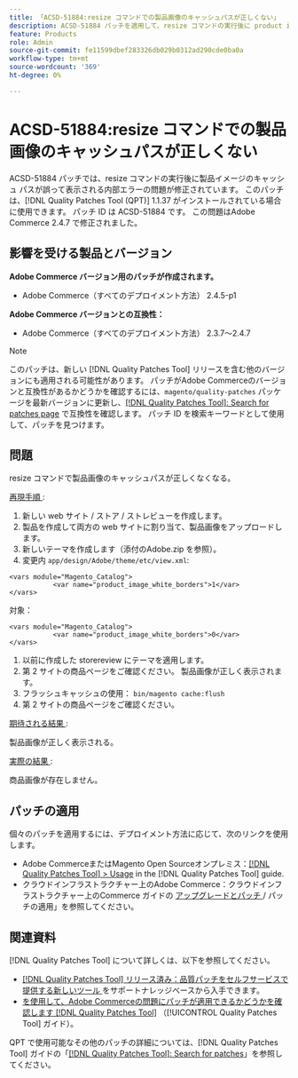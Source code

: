 ```yaml
---
title: 「ACSD-51884:resize コマンドでの製品画像のキャッシュパスが正しくない」
description: ACSD-51884 パッチを適用して、resize コマンドの実行後に product image cache path が不正確になるAdobe Commerceの問題を修正してください。
feature: Products
role: Admin
source-git-commit: fe11599dbef283326db029b0312ad290cde0ba0a
workflow-type: tm+mt
source-wordcount: '369'
ht-degree: 0%

---
```


# ACSD-51884:resize コマンドでの製品画像のキャッシュパスが正しくない

ACSD-51884 パッチでは、resize コマンドの実行後に製品イメージのキャッシュ パスが誤って表示される内部エラーの問題が修正されています。 このパッチは、[!DNL Quality Patches Tool (QPT)] 1.1.37 がインストールされている場合に使用できます。 パッチ ID は ACSD-51884 です。 この問題はAdobe Commerce 2.4.7 で修正されました。

## 影響を受ける製品とバージョン

**Adobe Commerce バージョン用のパッチが作成されます。**

* Adobe Commerce（すべてのデプロイメント方法） 2.4.5-p1

**Adobe Commerce バージョンとの互換性：**

* Adobe Commerce（すべてのデプロイメント方法） 2.3.7～2.4.7

>[!NOTE]
>
>このパッチは、新しい [!DNL Quality Patches Tool] リリースを含む他のバージョンにも適用される可能性があります。 パッチがAdobe Commerceのバージョンと互換性があるかどうかを確認するには、`magento/quality-patches` パッケージを最新バージョンに更新し、[[!DNL Quality Patches Tool]: Search for patches page](https://experienceleague.adobe.com/tools/commerce-quality-patches/index.html?lang=ja) で互換性を確認します。 パッチ ID を検索キーワードとして使用して、パッチを見つけます。

## 問題

resize コマンドで製品画像のキャッシュパスが正しくなくなる。

<u> 再現手順 </u>:

1. 新しい web サイト / ストア / ストレビューを作成します。
1. 製品を作成して両方の web サイトに割り当て、製品画像をアップロードします。
1. 新しいテーマを作成します（添付のAdobe.zip を参照）。
1. 変更内 `app/design/Adobe/theme/etc/view.xml`:

```
<vars module="Magento_Catalog">
           <var name="product_image_white_borders">1</var>
</vars>
```

対象：

```
<vars module="Magento_Catalog">
           <var name="product_image_white_borders">0</var>
</vars>
```

1. 以前に作成した storereview にテーマを適用します。
1. 第 2 サイトの商品ページをご確認ください。 製品画像が正しく表示されます。
1. フラッシュキャッシュの使用：
   `bin/magento cache:flush`
1. 第 2 サイトの商品ページをご確認ください。

<u> 期待される結果 </u>:

製品画像が正しく表示される。

<u> 実際の結果 </u>:

商品画像が存在しません。

## パッチの適用

個々のパッチを適用するには、デプロイメント方法に応じて、次のリンクを使用します。

* Adobe CommerceまたはMagento Open Sourceオンプレミス：[[!DNL Quality Patches Tool] > Usage](/help/tools/quality-patches-tool/usage.md) in the [!DNL Quality Patches Tool] guide.
* クラウドインフラストラクチャー上のAdobe Commerce：クラウドインフラストラクチャー上のCommerce ガイドの [ アップグレードとパッチ ](https://experienceleague.adobe.com/docs/commerce-cloud-service/user-guide/develop/upgrade/apply-patches.html?lang=ja)/ パッチの適用」を参照してください。

## 関連資料

[!DNL Quality Patches Tool] について詳しくは、以下を参照してください。

* [[!DNL Quality Patches Tool]  リリース済み：品質パッチをセルフサービスで提供する新しいツール ](https://experienceleague.adobe.com/ja/docs/commerce-knowledge-base/kb/announcements/commerce-announcements/magento-quality-patches-released-new-tool-to-self-serve-quality-patches) をサポートナレッジベースから入手できます。
* [ を使用して、Adobe Commerceの問題にパッチが適用できるかどうかを確認します  [!DNL Quality Patches Tool]](/help/tools/quality-patches-tool/patches-available-in-qpt/check-patch-for-magento-issue-with-magento-quality-patches.md) （[!UICONTROL Quality Patches Tool] ガイド）。


QPT で使用可能なその他のパッチの詳細については、[!DNL Quality Patches Tool] ガイドの「[[!DNL Quality Patches Tool]: Search for patches](https://experienceleague.adobe.com/tools/commerce-quality-patches/index.html?lang=ja)」を参照してください。
